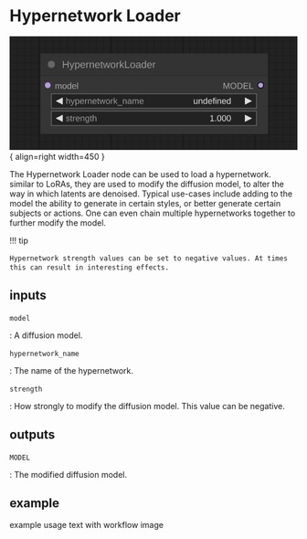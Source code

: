 # Hypernetwork Loader

![Hypernetwork Loader node](media/HypernetworkLoader.svg){ align=right width=450 }

The Hypernetwork Loader node can be used to load a hypernetwork. similar to LoRAs, they are used to modify the diffusion model, to alter the way in which latents are denoised. Typical use-cases include adding to the model the ability to generate in certain styles, or better generate certain subjects or actions. One can even chain multiple hypernetworks together to further modify the model.

!!! tip

    Hypernetwork strength values can be set to negative values. At times this can result in interesting effects.

## inputs

`model`

:   A diffusion model.

`hypernetwork_name`

:   The name of the hypernetwork.

`strength`

:   How strongly to modify the diffusion model. This value can be negative.


## outputs

`MODEL`

:   The modified diffusion model.


## example

example usage text with workflow image